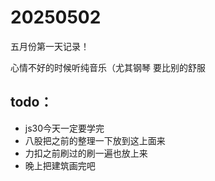 # 20250502

五月份第一天记录！

心情不好的时候听纯音乐（尤其钢琴 要比别的舒服

## todo：
- js30今天一定要学完
- 八股把之前的整理一下放到这上面来
- 力扣之前刷过的刷一遍也放上来
- 晚上把建筑画完吧